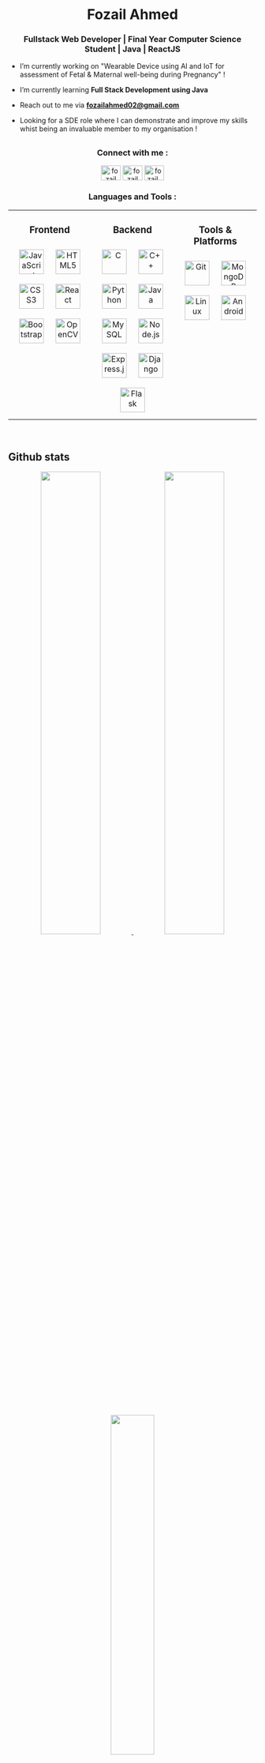 <h1 align="center">Fozail Ahmed</h1>
<h3 align="center">Fullstack Web Developer | Final Year Computer Science Student | Java | ReactJS</h3>

-  I’m currently working on "Wearable Device using AI and IoT for assessment of Fetal & Maternal well-being during Pregnancy" !

<!-- -  I’m currently working as an Data Science & Business Analytics intern in The Sparks Foundation ! -->
 
-  I’m currently learning **Full Stack Development using Java**

<!-- -  All of my projects are available at [https://github.com/fozail-ahmed1](https://github.com/fozail-ahmed1) -->

-  Reach out to me via **fozailahmed02@gmail.com**

-  Looking for a SDE role where I can demonstrate and improve my skills whist being an invaluable member to my organisation !

##
<div align="center">
<h3 align="center">Connect with me :</h3>
<p align="center">
<a href="https://github.com/fozail-ahmed1" target="blank"><img align="center" src="https://raw.githubusercontent.com/rahuldkjain/github-profile-readme-generator/master/src/images/icons/Social/github.svg" alt="fozail ahmed" height="30" width="40" /></a>
<a href="https://www.linkedin.com/in/fozail-ahmed1/" target="blank"><img align="center" src="https://raw.githubusercontent.com/rahuldkjain/github-profile-readme-generator/master/src/images/icons/Social/linked-in-alt.svg" alt="fozail ahmed" height="30" width="40" /></a>
<a href="https://instagram.com/fozail_ahmed1" target="blank"><img align="center" src="https://raw.githubusercontent.com/rahuldkjain/github-profile-readme-generator/master/src/images/icons/Social/instagram.svg" alt="fozail_ahmed1" height="30" width="40" /></a>
</p>
</div>

<h3 align="center">Languages and Tools : </h3>
<table><tr><td valign="top" width="33%">



<h3 align="center">Frontend</h3>
<div align="center">  
<a href="https://www.javascript.com/" target="_blank"><img style="margin: 10px" src="https://profilinator.rishav.dev/skills-assets/javascript-original.svg" alt="JavaScript" height="50" /></a>  
<a href="https://en.wikipedia.org/wiki/HTML5" target="_blank"><img style="margin: 10px" src="https://profilinator.rishav.dev/skills-assets/html5-original-wordmark.svg" alt="HTML5" height="50" /></a>  
<a href="https://www.w3schools.com/css/" target="_blank"><img style="margin: 10px" src="https://profilinator.rishav.dev/skills-assets/css3-original-wordmark.svg" alt="CSS3" height="50" /></a>  
<a href="https://reactjs.org/" target="_blank"><img style="margin: 10px" src="https://profilinator.rishav.dev/skills-assets/react-original-wordmark.svg" alt="React" height="50" /></a>  
<a href="https://getbootstrap.com/docs/3.4/javascript/" target="_blank"><img style="margin: 10px" src="https://profilinator.rishav.dev/skills-assets/bootstrap-plain.svg" alt="Bootstrap" height="50" /></a>  
<a href="https://opencv.org/" target="_blank"><img style="margin: 10px" src="https://profilinator.rishav.dev/skills-assets/opencv-icon.svg" alt="OpenCV" height="50" /></a>  
</div>

</td><td valign="top" width="33%">


<h3 align="center"> Backend</h3>
<div align="center">  
<a href="https://www.cprogramming.com/" target="_blank"><img style="margin: 10px" src="https://profilinator.rishav.dev/skills-assets/c-original.svg" alt="C" height="50" /></a>  
<a href="https://www.cplusplus.com/" target="_blank"><img style="margin: 10px" src="https://profilinator.rishav.dev/skills-assets/cplusplus-original.svg" alt="C++" height="50" /></a>  
<a href="https://www.python.org/" target="_blank"><img style="margin: 10px" src="https://profilinator.rishav.dev/skills-assets/python-original.svg" alt="Python" height="50" /></a>  
<a href="https://www.java.com/" target="_blank"><img style="margin: 10px" src="https://profilinator.rishav.dev/skills-assets/java-original-wordmark.svg" alt="Java" height="50" /></a>  
<a href="https://www.mysql.com/" target="_blank"><img style="margin: 10px" src="https://profilinator.rishav.dev/skills-assets/mysql-original-wordmark.svg" alt="MySQL" height="50" /></a>  
<a href="https://nodejs.org/" target="_blank"><img style="margin: 10px" src="https://profilinator.rishav.dev/skills-assets/nodejs-original-wordmark.svg" alt="Node.js" height="50" /></a>  
<a href="https://expressjs.com/" target="_blank"><img style="margin: 10px" src="https://profilinator.rishav.dev/skills-assets/express-original-wordmark.svg" alt="Express.js" height="50" /></a>  
<a href="https://www.djangoproject.com/" target="_blank"><img style="margin: 10px" src="https://profilinator.rishav.dev/skills-assets/django-original.svg" alt="Django" height="50" /></a>  
<a href="https://flask.palletsprojects.com/" target="_blank"><img style="margin: 10px" src="https://profilinator.rishav.dev/skills-assets/flask.png" alt="Flask" height="50" /></a>  
</div>

</td><td valign="top" width="33%">


<h3 align="center">Tools & Platforms</h3>
<div align="center">  
<a href="https://github.com/" target="_blank"><img style="margin: 10px" src="https://profilinator.rishav.dev/skills-assets/git-scm-icon.svg" alt="Git" height="50" /></a>  
<a href="https://www.mongodb.com/" target="_blank"><img style="margin: 10px" src="https://profilinator.rishav.dev/skills-assets/mongodb-original-wordmark.svg" alt="MongoDB" height="50" /></a>  
<a href="https://www.linux.org/" target="_blank"><img style="margin: 10px" src="https://profilinator.rishav.dev/skills-assets/linux-original.svg" alt="Linux" height="50" /></a>  
<a href="https://www.android.com/intl/en_in/" target="_blank"><img style="margin: 10px" src="https://profilinator.rishav.dev/skills-assets/android-original-wordmark.svg" alt="Android" height="50" /></a>  
</div>

</td></tr></table>  

<br/>  


## Github stats
<p align="center">
  <a href="https://github.com/fozail-ahmed1">
    <img width="49%" src="https://github-readme-stats.vercel.app/api?username=fozail-ahmed1&show_icons=true&count_private=true" />
  </a>
  <a href="https://github.com/fozail-ahmed1">
    <img width="49%" src="https://github-readme-streak-stats.herokuapp.com/?user=fozail-ahmed1" />
  </a>
  <a href="https://github.com/fozail-ahmed1">
    <img width="42%" src="https://github-readme-stats.vercel.app/api/top-langs/?username=fozail-ahmed1&hide_border=true&layout=compact" />
  </a>
</p>  
<br/>
<div align="center">
<img src="https://komarev.com/ghpvc/?username=fozail-ahmed1&&style=flat-square" align="center" />
</div>  
<!--
**fozail-ahmed1/fozail-ahmed1** is a ✨ _special_ ✨ repository because its `README.md` (this file) appears on your GitHub profile.

Here are some ideas to get you started:

- 🔭 I’m currently working on ...
- 🌱 I’m currently learning ...
- 👯 I’m looking to collaborate on ...
- 🤔 I’m looking for help with ...
- 💬 Ask me about ...
- 📫 How to reach me: ...
- 😄 Pronouns: ...
- ⚡ Fun fact: ...
-->
